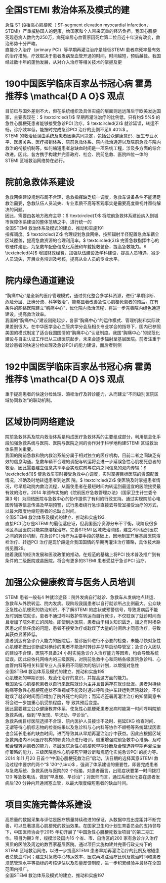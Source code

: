 # 全国STEMI 救治体系及模式的建  
急性 ST  段抬高心肌梗死（ ST-segment elevation myocardial  infarction，STEMI）严重威胁国人的健康，给国家和个人带来沉重的经济负担。我国心肌梗死现患病人数约为250万，病死率居心血管原因死亡第二位且近十年没有改变，救治形势十分严峻。  
直接介入治疗（primary PCI）等早期再灌注治疗是降低STEMI 患者病死率最有效的治疗措施，疗效取决于患者发病至血管开通的时间，时间越短，预后越佳。我国经过数十年的蓬勃发展，从对介入治疗等相关技术的掌握及更  
# 190中国医学临床百家丛书冠心病  霍勇 推荐$ \mathcal{D A O}$    观点  
目前已与国外差别不大，但在系统组织及具体实施的层面则远远落后于欧美发达国家，主要表现在：$ \textcircled{1}$    早期再灌注治疗的比例低，只有约$ 5\%$  的急性心肌梗死患者能够接受急诊PCI 治疗。$ \textcircled{2}$    就诊延误，转运不畅，诊疗效率低，能按时完成急诊PCI 治疗的比例不足$ 40\%$ 。  
STEMI 的救治延误由系统及患者因素共同决定，包括公众健康意识、医生专业水平、医患关系、医疗报销体系、院前急救体系、院内救治通道以及院前急救与院内救治的衔接机制等。如何缩短患者总缺血时间是一项系统工程，涉及多方面的综合改进。因此，各方携手构建并完善政府、社会、院前急救、医院四位一体的STEMI 区域救治网络势在必行。  
#  院前急救体系建设  
急救网络建设规划布局不合理，急救指挥缺乏统一调度，急救车设备条件不能满足救治需要，急救队伍人员流失、专业素质不高等客观事实是需要高度重视并亟待解决的问题。  
因此，需要由各地方政府主导：$ \textcircled{1}$    将院前急救体系建设纳入到城市保障体系建设的整体范畴之中，进行统一的  
全国STEMI 救治体系及模式的建立、推动和实施191  
指挥调度。$ \textcircled{2}$    合理规划急救网络，按照辐射半径配置急救车辆全区域覆盖，提高急救资源的合理利用率。$ \textcircled{3}$    完善急救指挥中心的软硬件建设，为急救车配备信息化系统和车载抢救装备，提高急救能力。$ \textcircled{4}$    增加财政经费，加强队伍建设及学科建设，提高人员待遇，减少人员流失，开展业务培训及考核，提高从业人员的专业水平。  
#  院内绿色通道建设  
“胸痛中心”是全新的医疗管理模式，通过优化整合多学科资源，进行“早期诊断、危险分层、正确分流、科学救治”，能够显著改善急性心肌梗死患者的预后。在有条件的网络医院建立“胸痛中心”，优化院内救治流程，将进一步完善院内绿色通道建设，提高救治效率。  
我国的“胸痛中心”建设刚刚起步，各家“胸痛中心”的运作模式、管理机制和实际效果差别很大。在中华医学会心血管病学分会及相关专业学会的指导下，国内已参照美国的模式制定了适合我国国情的“胸痛中心”认证制度。我国“胸痛中心”的规范化建设与自主认证工作已从三级医院起步，未来会逐步辐射至基层医院。前者注重于就诊患者的快速分检处理及急诊PCI 的能力建设，而后者则侧  
# 192中国医学临床百家丛书冠心病  霍勇 推荐$ \mathcal{D A O}$    观点  
重于提高患者的快速分检处理、溶栓治疗及转诊能力，从而建立“不同级别医院区域协同救治”的联动机制。  
#  区域协同网络建设  
院前急救体系及院内救治体系是构成医疗急救体系的主要组成部分，利用信息化手段加强急救系统与医院、医院与医院之间的协作对于科学地构建STEMI 区域救治体系至关重要。  
我国的院前急救和院内救治系统分属于相对独立的医疗机构，目前二者之间缺乏有效的信息沟通。急救车辆不合理的调配与转运将会进一步延误急性心肌梗死患者的救治，因此需要建立信息共享平台实现院前与院内之间信息的双向传输：$ \textcircled{1}$    使急救车实时接受急救中心调度，实时掌握目标医院的资源配置情况，准确及时地转运患者到达医 院。$ \textcircled{2}$    使医院及时掌握患者情况，尽早启动院内救治流程，从而使患者在最短时间内转运到最适宜的医院接受最有效的治疗。2014 年颁布实施的《院前医疗急救管理办法》（国家卫生计生委令第3 号）为网络医院与急救中心的协作提供了有利的行政支持。通过实现院前心电图传输等信息传递及早期预警，试行患者绕行急诊直接去导管室接受治疗的方式，以最大限度地缩短患者的总缺血时间。  
全国STEMI 救治体系及模式的建立、推动和实施193  
直接PCI 治疗是STEMI 的最佳适应证，但我国医疗资源分布不平衡，现阶段很多地区基层医院只能实施溶栓治疗。完善STEMI 区域救治网络，建立不同级别医院之间的转诊机制，在急诊PCI 治疗为主要手段的基础上，因地制宜开展基层医院溶栓治疗、转运PCI 治疗是现阶段适合我国国情的早期再灌注治疗策略，具体技术路线见图29。  
随着我国的经济发展和医改政策的推动，在规范的基础上将PCI 技术普及推广到有条件的二级医院或县医院，将会有更多的STEMI 患者受益于急诊PCI 治疗。  
#  加强公众健康教育与医务人员培训  
STEMI 患者一般有4 种就诊途径：院外发病自行就诊、急救车从发病地点转运、急救车从外院转运、院内发病。现阶段我国患者以自行就诊所占比例最大。公众缺乏急性心肌梗死的防治知识，不了解STEMI 的症状或预警信号，导致发病后不能及时到医院就诊。患者不通过呼叫救护车转运而自行就诊，不仅耽误了就诊时间而且增加了院外死亡的风险。即使到达医院，患者由于相关知识匮乏，加之有时掺杂医患之间信任度的问题，患者不接受治疗或耽误了大量的时间后才同意治疗，导致其获益显著降低。  
患者到达有急诊介入能力的医院后，接诊医师进行不必要的检查，未能尽快对急性心肌梗死做出诊断或对确诊的患者不能及时转诊并尽早启动导管室；急诊介入团队的建设不合理，医院不具备24 小时实施急诊介入治疗能力等因素，均会导致系统延误。因此应依托网络内的三级医院，对院前急救中心和网络各级医院急诊科、心血管内科等相关科室专业人员采用不同层次的培训计划，以增强对急性  
全国STEMI 救治体系及模式的建立、推动和实施195  
心肌梗死的早期识别、规范化治疗的意识，并提高这方面的能力。  
我国急性心肌梗死患者以自行来医院就诊为主并且普遍存在就诊延迟。患者对持续胸痛等急性心肌梗死症状不重视或不能及时通过呼叫救护车转运到医院就诊，不仅耽误了就诊时间而且增加了院外死亡的风险；而延迟签署再灌注治疗的知情同意书将会进一步加重心肌受损程度，导 致其预后变差。  
因此需要建立公众健康教育体系，使急性心肌梗死患者发病时能第一时间呼叫院前急救系统，做到“早发现、早求助、早诊治”。  
急救系统目标医院选择不合理、院内医护人员接诊不及时、拖延EKG 检查时间、无谓等待心肌标志物的检查结果以及急诊科与心内科等协作不顺畅等系统延误因素也会延长患者的缺血时间，进而导致其从早期再灌注治疗中获益。因此应根据区域急救网络内不同医疗机构的职责特点进行培训，侧重增强院前急救中心准确、及时和合理转运患者的能力，基层医院急性心肌梗死早期诊断及合理选择早期再灌注治疗策略的能力，三级医院急性心肌梗死早期诊断和规范化实施急诊PCI 的能力等。  
2014 年11 月20 日首个“中国心肌梗死救治日”启动，该日期的选择寓意STEMI 救治过程中要求的两个“$ 120^{\circ}$    ，强调了体系建设的重要性，即要完成患者与急救系统、急救系统与医院的2 个衔接。对患者而言，出现症状要第一时间拨打120 等急救电话，做到“早发现、早诊治”；对医师而言，通过系统优化要在患者发病后120 分钟内开通闭塞血管，以最大限度缩短患者的缺血时间。  
#  项目实施完善体系建设  
高质量的数据采集与评估是医疗质量持续改进的保证，从数据中找出差距并不断完善，可以显著提高心肌梗死的救治效果。在国家卫生和计划生育委员会的支持领导下，中国医师协会于2015 年初开展了“中国急性心肌梗死救治项目”的第二期工作。项目为期3 年，规模涉及国内16 个省、市、自治区的200 家有急诊介入治疗资质的医院及周边的数百家基层医院。通过项目实施构建并完善行政支持下的STEMI 区域救治网络，以进一步提高STEMI 患者早期再灌注治疗的比例及缩短患者总缺血时间；建立对急救中心转运效率、医院再灌注治疗比例及救治时间和患者规范管理水平等指标的考核评估以及质量反馈制度，进一步积累经验并最终在全国范围内推广。  
全国STEMI 救治体系及模式的建立、推动和实施197  
